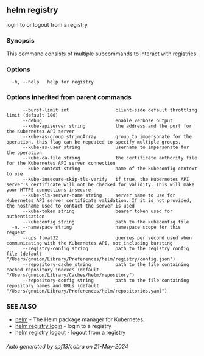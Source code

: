 ## helm registry

login to or logout from a registry

### Synopsis


This command consists of multiple subcommands to interact with registries.


### Options

```
  -h, --help   help for registry
```

### Options inherited from parent commands

```
      --burst-limit int                 client-side default throttling limit (default 100)
      --debug                           enable verbose output
      --kube-apiserver string           the address and the port for the Kubernetes API server
      --kube-as-group stringArray       group to impersonate for the operation, this flag can be repeated to specify multiple groups.
      --kube-as-user string             username to impersonate for the operation
      --kube-ca-file string             the certificate authority file for the Kubernetes API server connection
      --kube-context string             name of the kubeconfig context to use
      --kube-insecure-skip-tls-verify   if true, the Kubernetes API server's certificate will not be checked for validity. This will make your HTTPS connections insecure
      --kube-tls-server-name string     server name to use for Kubernetes API server certificate validation. If it is not provided, the hostname used to contact the server is used
      --kube-token string               bearer token used for authentication
      --kubeconfig string               path to the kubeconfig file
  -n, --namespace string                namespace scope for this request
      --qps float32                     queries per second used when communicating with the Kubernetes API, not including bursting
      --registry-config string          path to the registry config file (default "/Users/gnuion/Library/Preferences/helm/registry/config.json")
      --repository-cache string         path to the file containing cached repository indexes (default "/Users/gnuion/Library/Caches/helm/repository")
      --repository-config string        path to the file containing repository names and URLs (default "/Users/gnuion/Library/Preferences/helm/repositories.yaml")
```

### SEE ALSO

* [helm](helm.md)	 - The Helm package manager for Kubernetes.
* [helm registry login](helm_registry_login.md)	 - login to a registry
* [helm registry logout](helm_registry_logout.md)	 - logout from a registry

###### Auto generated by spf13/cobra on 21-May-2024
